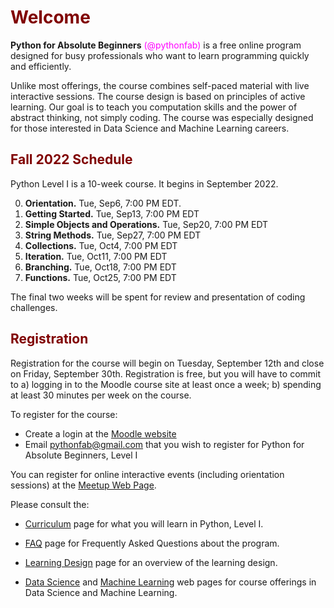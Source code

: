 # <font color="maroon">Welcome</font>


**Python for Absolute Beginners** <font color="magenta">(@pythonfab)</font> is a free online program designed for busy professionals who want to learn programming quickly and efficiently. 

Unlike most offerings, the course combines self-paced material with live interactive sessions. The course design is based on principles of active learning. Our goal is to teach you computation skills and the power of abstract thinking, not simply coding. The course was especially designed for those interested in Data Science and Machine Learning careers.



## <font color="maroon">Fall 2022 Schedule</font>

Python Level I is a 10-week course. It begins in September 2022.  

0. **Orientation.** Tue, Sep6, 7:00 PM EDT. 
1. **Getting Started.** Tue, Sep13, 7:00 PM EDT
2. **Simple Objects and Operations.** Tue, Sep20, 7:00 PM EDT
3. **String Methods.** Tue, Sep27, 7:00 PM EDT
4. **Collections.** Tue, Oct4, 7:00 PM EDT
5. **Iteration.** Tue, Oct11, 7:00 PM EDT
6. **Branching.** Tue, Oct18, 7:00 PM EDT
7. **Functions.** Tue, Oct25, 7:00 PM EDT

The final two weeks will be spent for review and presentation of coding challenges.


## <font color="maroon">Registration</font>

Registration for the course will begin on Tuesday, September 12th and close on Friday, September 30th. Registration is free, but you will have to commit to a) logging in to the Moodle course site at least once a week; b) spending at least 30 minutes per week on the course. 

To register for the course:

- Create a login at the [Moodle website](https://mlfab.moodlecloud.com)
- Email pythonfab@gmail.com that you wish to register for Python for Absolute Beginners, Level I


You can register for online interactive events (including orientation sessions) at the [Meetup Web Page](https://www.meetup.com/python-for-absolute-beginners/).




Please consult the:

* [Curriculum](Curriculum) page for what you will learn in Python, Level I.

<p>

* [FAQ](FAQ) page for Frequently Asked Questions about the program.

<p>

* [Learning Design](Learningdesign) page for an overview of the learning design.

<p>

* [Data Science](https://dsciencefab.com) and [Machine Learning](https://mlearnfab.com) web pages for course offerings in Data Science and Machine Learning.

 
 
